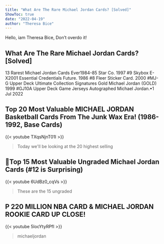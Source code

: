 ```yaml
---
title: "What Are The Rare Michael Jordan Cards? [Solved]"
ShowToc: true 
date: "2022-04-19"
author: "Theresa Bice" 
---
```


Hello, iam Theresa Bice, Don’t overdo it!
## What Are The Rare Michael Jordan Cards? [Solved]
13 Rarest Michael Jordan Cards Ever1984-85 Star Co. 
 1997 #9 Skybox E-X2001 Essential Credentials Future. 
 1986 #8 Fleer Sticker Card. 
 2000 #MJ-G Upper Deck Ultimate Collection Signatures Gold Michael Jordan (GOLD) 
 1999 #GJ10A Upper Deck Game Jerseys Autographed Michael Jordan.•1 Jul 2022

## Top 20 Most Valuable MICHAEL JORDAN Basketball Cards From The Junk Wax Era! (1986-1992, Base Cards)
{{< youtube TXqsNjnT01I >}}
>Today we'll be looking at the 20 highest selling 

## 🏀Top 15 Most Valuable Ungraded Michael Jordan Cards (#12 is Surprising)
{{< youtube 6UdBz0_cqVs >}}
>These are the 15 ungraded 

## P 220 MILLION NBA CARD & MICHAEL JORDAN ROOKIE CARD UP CLOSE!
{{< youtube 5locYtyRPfI >}}
>michaeljordan

